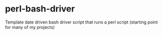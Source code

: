 # perl-bash-driver
Template date driven bash driver script that runs a perl script (starting point for many of my projects)
